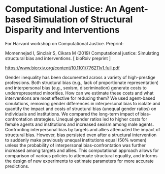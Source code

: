 # Computational Justice: An Agent-based Simulation of Structural Disparity and Interventions
For Harvard workshop on Computational Justice.
Preprint:

Momennejad I, Sinclair S, Cikara M (2019) 
Computational justice: Simulating structural bias and interventions.
[ bioRxiv preprint ]

https://www.biorxiv.org/content/10.1101/776211v1.full.pdf



Gender inequality has been documented across a variety of high-prestige professions. Both structural bias (e.g., lack of proportionate representation) and interpersonal bias (e.g., sexism, discrimination) generate costs to underrepresented minorities. How can we estimate these costs and what interventions are most effective for reducing them? We used agent-based simulations, removing gender differences in interpersonal bias to isolate and quantify the impact and costs of structural bias (unequal gender ratios) on individuals and institutions. We compared the long-term impact of bias-confrontation strategies. Unequal gender ratios led to higher costs for female agents and institutions and increased sexism among male agents. Confronting interpersonal bias by targets and allies attenuated the impact of structural bias. However, bias persisted even after a structural intervention to suddenly make previously unequal institutions equal (50% women) unless the probability of interpersonal bias-confrontation was further increased among targets and allies. This computational approach allows for comparison of various policies to attenuate structural equality, and informs the design of new experiments to estimate parameters for more accurate predictions.

